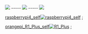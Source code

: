 [![](https://img.shields.io/badge/Actions-All_workflows-orange.svg)](https://github.com/stroll101/actions/actions) ----- [![](https://img.shields.io/github/last-commit/coolsnowwolf/lede/master?color=yellow&label=%E6%BA%90%E7%A0%81%E6%9B%B4%E6%96%B0)](https://github.com/coolsnowwolf/lede) ----- [![](https://img.shields.io/badge/Releases-Download-blue.svg)](https://github.com/stroll101/actions/releases)

[raspberrypi4_self](https://github.com/stroll101/actions/actions/workflows/raspberrypi4_self.yml)[![raspberrypi4_self](https://github.com/stroll101/actions/actions/workflows/raspberrypi4_self.yml/badge.svg)](https://github.com/stroll101/actions/actions/workflows/raspberrypi4_self.yml) ;

[orangepi_R1_Plus_self](https://github.com/stroll101/actions/actions/workflows/R1_Plus.yml)[![R1_Plus](https://github.com/stroll101/actions/actions/workflows/R1_Plus.yml/badge.svg)](https://github.com/stroll101/actions/actions/workflows/R1_Plus.yml) ;

